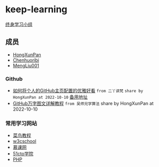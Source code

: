 # keep-learning

[终身学习小组](https://github.com/life-long-learning)

## 成员 

- [HongXunPan](https://github.com/HongXunPan)
- [Chenhuoribi](https://github.com/Chenhuoribi)
- [MengLiu001](https://github.com/MengLiu001)

### Github

- [如何将个人的GitHub主页配置的优雅好看](https://wiki.eryajf.net/pages/d195b4/) `from 二丫讲梵` `share by HongXunPan at 2022-10-10` [备用地址](https://cloud.tencent.com/developer/article/2058927)
- [GitHub万字图文详解教程](https://zhuanlan.zhihu.com/p/369486197) `from 吴师兄学算法` share by HongXunPan at 2022-10-10


### 常用学习网站

- [菜鸟教程](https://www.runoob.com/)
- [w3cschool](https://www.w3school.com.cn/index.html)
- [慕课网](https://www.imooc.com/)
- [51cto学院](https://edu.51cto.com/)
- [PHP](https://www.php.net/)
